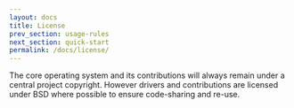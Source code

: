 ```yaml
---
layout: docs
title: License
prev_section: usage-rules
next_section: quick-start
permalink: /docs/license/
---
```


The core operating system and its contributions will always remain under a central project copyright.
However drivers and contributions are licensed under BSD where possible to ensure code-sharing and
re-use.

